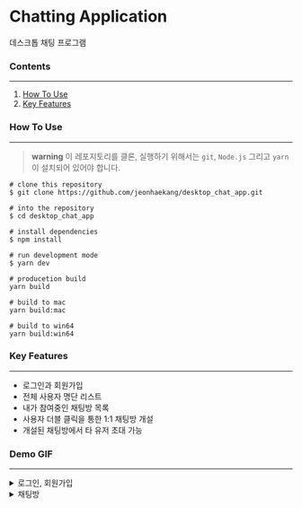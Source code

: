 # Chatting Application

데스크톱 채팅 프로그램

### Contents
---
1. [How To Use](#how-to-use)
2. [Key Features](#key-features)

### How To Use
---
> **warning** 이 레포지토리를 클론, 실행하기 위해서는 `git`, `Node.js` 그리고 `yarn`이 설치되어 있어야 합니다.

```
# clone this repository
$ git clone https://github.com/jeonhaekang/desktop_chat_app.git

# into the repository
$ cd desktop_chat_app

# install dependencies
$ npm install

# run development mode
$ yarn dev

# producetion build
yarn build

# build to mac
yarn build:mac

# build to win64
yarn build:win64
```

### Key Features
---
* 로그인과 회원가입
* 전체 사용자 명단 리스트
* 내가 참여중인 채팅방 목록
* 사용자 더블 클릭을 통한 1:1 채팅방 개설
* 개설된 채팅방에서 타 유저 초대 가능

### Demo GIF
---

<details>
    <summary>로그인, 회원가입</summary>
<br/>

|<img src="https://user-images.githubusercontent.com/73621658/213863656-af093e3b-ff45-4991-9a54-08e750f68c51.gif" />|<img src='https://user-images.githubusercontent.com/73621658/213863650-870cc4b2-ad9b-4de0-bda6-094860d4a7ba.gif' />
|:---:|:---:|
|로그인|회원가입|
</details>

<details>
    <summary>채팅방</summary>
<br/>

|<img src="https://user-images.githubusercontent.com/73621658/213863656-af093e3b-ff45-4991-9a54-08e750f68c51.gif" />
|:---:|
|로그인|
</details>




